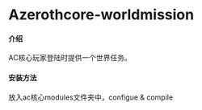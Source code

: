 # Azerothcore-worldmission

#### 介绍
AC核心玩家登陆时提供一个世界任务。

#### 安装方法
放入ac核心modules文件夹中，configue & compile